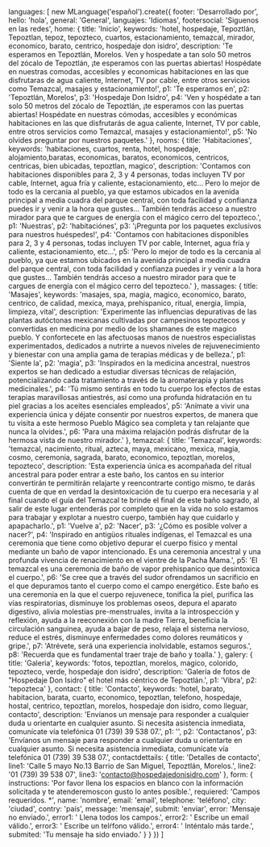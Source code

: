   languages: [
    new MLanguage('español').create({
      footer: 'Desarrollado por',
      hello: 'hola',
      general: 'General',
      languajes: 'Idiomas',
      footersocial: 'Siguenos en las redes',
      home: {
        title: 'Inicio',
        keywords: 'hotel, hospedaje, Tepoztlán, Tepoztlan, tepoz, tepozteco, cuartos, estacionamiento, temazcal, mirador, economico, barato, centrico, hospedaje don isidro',
        description: 'Te esperamos en Tepoztlán, Morelos. Ven y hospedate a tan solo 50 metros del zócalo de Tepoztlán, ¡te esperamos con las puertas abiertas! Hospédate en nuestras comodas, accesibles y economicas habitaciones en las que disfrutaras de agua caliente, Internet, TV por cable, entre otros servicios como Temazcal, masajes y estacionamiento!',
        p1: 'Te esperamos en',
        p2: 'Tepoztlán, Morelos',
        p3: 'Hospedaje Don Isidro',
        p4: 'Ven y hospédate a tan solo 50 metros del zócalo de Tepoztlán, ¡te esperamos con las puertas abiertas! Hospédate en nuestras cómodas, accesibles y económicas habitaciones en las que disfrutarás de agua caliente, Internet, TV por cable, entre otros servicios como Temazcal, masajes y estacionamiento!',
        p5: 'No olvides preguntar por nuestros paquetes.'
      },
      rooms: {
        title: 'Habitaciones',
        keywords: 'habitaciones, cuartos, renta, hotel, hospedaje, alojamiento,baratas, economicas, baratos, economicos, centricos, centricas, bien ubicadas, tepoztlan, magico',
        description: 'Contamos con habitaciones disponibles para 2, 3 y 4 personas, todas incluyen TV por cable, Internet, agua fría y caliente, estacionamiento, etc... Pero lo mejor de todo es la cercania al pueblo, ya que estamos ubicados en la avenida principal a media cuadra del parque central, con toda facilidad y confianza puedes ir y venir a la hora que gustes... También tendrás acceso a nuestro mirador para que te cargues de energía con el mágico cerro del tepozteco.',
        p1: 'Nuestras',
        p2: 'habitaciónes',
        p3: '¡Pregunta por los paquetes exclusivos para nuestros huéspedes!',
        p4: 'Contamos con habitaciones disponibles para 2, 3 y 4 personas, todas incluyen TV por cable, Internet, agua fría y caliente, estacionamiento, etc...',
        p5: 'Pero lo mejor de todo es la cercanía al pueblo, ya que estamos ubicados en la avenida principal a media cuadra del parque central, con toda facilidad y confianza puedes ir y venir a la hora que gustes... También tendrás acceso a nuestro mirador para que te cargues de energía con el mágico cerro del tepozteco.'
      },
      massages: {
        title: 'Masajes',
        keywords: 'masajes, spa, magia, magico, economico, barato, centrico, de calidad, mexica, maya, prehispanico, ritual, energia, limpia, limpieza, vital',
        description: 'Experimente las influencias depurativas de las plantas autóctonas mexicanas cultivadas por campesinos tepoztecos y convertidas en medicina por medio de los shamanes de este magico pueblo. Y confortecete en las afectuosas manos de nuestros especialistas experimentados, dedicados a nutrirte a nuevos niveles de rejuvenecimiento y bienestar con una amplia gama de terapias médicas y de belleza.',
        p1: 'Siente la',
        p2: 'magia',
        p3: 'Inspirados en la medicina ancestral, nuestros expertos se han dedicado a estudiar diversas técnicas de relajación, potencializando cada tratamiento a través de la aromaterapia y plantas medicinales.',
        p4: 'Tú mismo sentirás en todo tu cuerpo los efectos de estas terapias maravillosas antiestrés, así como una profunda hidratación en tu piel gracias a los aceites esenciales empleados',
        p5: 'Anímate a vivir una experiencia única y déjate consentir por nuestros expertos, de manera que tu visita a este hermoso Pueblo Mágico sea completa y tan relajante que nunca la olvides.',
        p6: 'Para una máxima relajación podrás disfrutar de la hermosa vista de nuestro mirador.'
      },
      temazcal: {
        title: 'Temazcal',
        keywords: 'temazcal, nacimiento, ritual, azteca, maya, mexicano, mexica, magia, cosmo, ceremonia, sagrada, barato, economico, tepoztlan, morelos, tepozteco',
        description: 'Esta experiencia única es acompañada del ritual ancestral para poder entrar a este baño, los cantos en su interior convertirán te permitirán relajarte y reencontrarte contigo mismo, te darás cuenta de que en verdad la desintoxicación de tu cuerpo era necesaria y al final cuando el guía del Temazcal te brinde el final de este baño sagrado, al salir de este lugar entenderás por completo que en la vida no solo estamos para trabajar y explotar a nuestro cuerpo, también hay que cuidarlo y apapacharlo.',
        p1: 'Vuelve a',
        p2: 'Nacer',
        p3: '¿Cómo es posible volver a nacer?',
        p4: 'Inspirado en antigüos rituales indígenas, el Temazcal es una ceremonia que tiene como objetivo depurar el cuerpo físico y mental mediante un baño de vapor intencionado. Es una ceremonia ancestral y una profunda vivencia de renacimiento en el vientre de la Pacha Mama.',
        p5: 'El temazcal es una ceremonia de baño de vapor prehispanico que desintoxica el cuerpo.',
        p6: 'Se cree que a través del sudor ofrendamos un sacrificio en el que depuramos tanto el cuerpo como el campo energético. Este baño es una ceremonia en la que el cuerpo rejuvenece, tonifica la piel, purifica las vías respiratorias, disminuye los problemas oseos, depura el aparato digestivo, alivia molestias pre-menstruales, invita a la introspección y reflexión, ayuda a la reeconexión con la madre Tierra, beneficia la circulación sanguinea, ayuda a bajar de peso, relaja el sistema nervioso, reduce el estrés, disminuye enfermedades como dolores reumáticos y gripe.',
        p7: 'Atrévete, será una experiencia inolvidable, estamos seguros.',
        p8: 'Recuerda que es fundamental traer traje de baño y toalla.'
      },
      galery: {
        title: 'Galeria',
        keywords: 'fotos, tepoztlan, morelos, magico, colorido, tepozteco, verde, hospedaje don isidro',
        description: 'Galería de fotos de "Hospedaje Don Isidro" el hotel más céntrico de Tepoztlán.',
        p1: 'Vibra',
        p2: 'tepozteca'
      },
      contact: {
        title: 'Contacto',
        keywords: 'hotel, barato, habitacion, barata, cuarto, economico, tepoztlan, telefono, hospedaje, hostal, centrico, tepoztlan, morelos, hospedaje don isidro, como lleguar, contacto',
        description: 'Envíanos un mensaje para responder a cualquier duda u orientarte en cualquier asunto. Si necesita asistencia inmediata, comunícate vía telefónica 01 (739) 39 538 07.',
        p1: '',
        p2: 'Contactanos',
        p3: 'Envíanos un mensaje para responder a cualquier duda u orientarte en cualquier asunto. Si necesita asistencia inmediata, comunícate vía telefónica 01 (739) 39 538 07.',
        contactdettails: {
          title: 'Detalles de contacto',
          line1: 'Calle 5 mayo No.13 Barrio de San Miguel, Tepoztlán, Morelos.',
          line2: '01 (739) 39 538 07',
          line3: 'contacto@hospedajedonisidro.com'
        },
        form: {
          instructions: 'Por favor llena los espacios en blanco con la información solicitada y te atenderemoscon gusto lo antes posible.',
          requiered: 'Campos requeridos. *',
          name: 'nombre',
          email: 'email',
          telephone: 'teléfono',
          city: 'ciudad',
          contry: 'país',
          message: 'mensaje',
          submit: 'enviar',
          error: 'Mensaje no enviado.',
          error1: ' Llena todos los campos.',
          error2: ' Escribe un email válido.',
          error3: ' Escribe un telŕfono válido.',
          error4: ' Inténtalo más tarde.',
          submited: 'Tu mensaje ha sido enviado.'
        }
      }
    })
  ]
